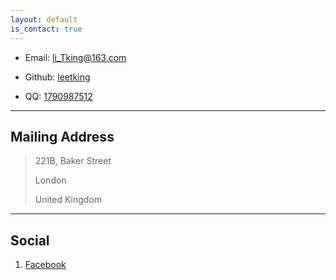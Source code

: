 ```yaml
---
layout: default
is_contact: true
---
```


* Email: [li_Tking@163.com](mailto:li_Tking@163.com)

* Github: [leetking](https://github.com/leetking)

* QQ: [1790987512](qq:1790987512)

---

## Mailing Address

> 221B, Baker Street
>
> London
>
> United Kingdom

---

## Social

1. [Facebook](#)
